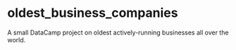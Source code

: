 # oldest_business_companies
A small DataCamp project on oldest actively-running businesses all over the world.
